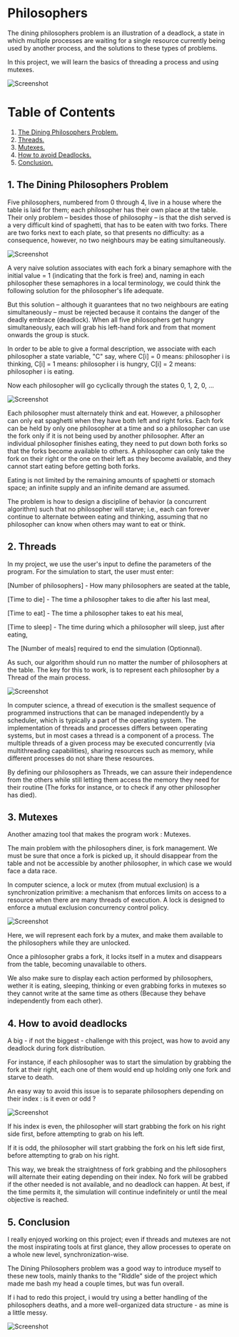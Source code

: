 # Philosophers

The dining philosophers problem is an illustration of a deadlock, a state in which multiple processes are waiting for a single resource currently being used by another process, and the solutions to these types of problems. 

In this project, we will learn the basics of threading a process and using mutexes.

![Screenshot](/img/introgif.gif)

# Table of Contents

1. [ The Dining Philosophers Problem. ](#desc)
2. [ Threads. ](#threads)
3. [ Mutexes. ](#mutexes)
4. [How to avoid Deadlocks.](#deadlock)
5. [Conclusion.](#conc)

<a name="desc"></a>
## 1. The Dining Philosophers Problem

Five philosophers, numbered from 0 through 4, live in a house where the table is laid for them; each philosopher has their own place at the table. Their only problem – besides those of philosophy – is that the dish served is a very difficult kind of spaghetti, that has to be eaten with two forks. There are two forks next to each plate, so that presents no difficulty: as a consequence, however, no two neighbours may be eating simultaneously.

![Screenshot](/img/at_the_table.png)

A very naive solution associates with each fork a binary semaphore with the initial value = 1 (indicating that the fork is free) and, naming in each philosopher these semaphores in a local terminology, we could think the following solution for the philosopher's life adequate.

But this solution – although it guarantees that no two neighbours are eating simultaneously – must be rejected because it contains the danger of the deadly embrace (deadlock). When all five philosophers get hungry simultaneously, each will grab his left-hand fork and from that moment onwards the group is stuck.

In order to be able to give a formal description, we associate with each philosopher a state variable, "C" say, where C[i] = 0 means: philosopher i is thinking, C[i] = 1 means: philosopher i is hungry, C[i] = 2 means: philosopher i is eating.

Now each philosopher will go cyclically through the states 0, 1, 2, 0, ...

![Screenshot](/img/happy_ron.png)

Each philosopher must alternately think and eat. However, a philosopher can only eat spaghetti when they have both left and right forks. Each fork can be held by only one philosopher at a time and so a philosopher can use the fork only if it is not being used by another philosopher. After an individual philosopher finishes eating, they need to put down both forks so that the forks become available to others. A philosopher can only take the fork on their right or the one on their left as they become available, and they cannot start eating before getting both forks.

Eating is not limited by the remaining amounts of spaghetti or stomach space; an infinite supply and an infinite demand are assumed.

The problem is how to design a discipline of behavior (a concurrent algorithm) such that no philosopher will starve; i.e., each can forever continue to alternate between eating and thinking, assuming that no philosopher can know when others may want to eat or think.

<a name="threads"></a>
## 2. Threads

In my project, we use the user's input to define the parameters of the program.
For the simulation to start, the user must enter: 

[Number of philosophers] - How many philosophers are seated at the table, 

[Time to die] - The time a philosopher takes to die after his last meal, 

[Time to eat] - The time a philosopher takes to eat his meal, 

[Time to sleep] - The time during which a philosopher will sleep, just after eating, 

The [Number of meals] required to end the simulation (Optionnal).

As such, our algorithm should run no matter the number of philosophers at the table.
The key for this to work, is to represent each philosopher by a Thread of the main process. 

![Screenshot](/img/1200px-Multithreaded_process.svg.png)

In computer science, a thread of execution is the smallest sequence of programmed instructions that can be managed independently by a scheduler, which is typically a part of the operating system. The implementation of threads and processes differs between operating systems, but in most cases a thread is a component of a process. The multiple threads of a given process may be executed concurrently (via multithreading capabilities), sharing resources such as memory, while different processes do not share these resources.

By defining our philosophers as Threads, we can assure their independence from the others while still letting them access the memory they need for their routine (The forks for instance, or to check if any other philosopher has died).


<a name="mutex"></a>
## 3. Mutexes

Another amazing tool that makes the program work : Mutexes.

The main problem with the philosophers diner, is fork management.
We must be sure that once a fork is picked up, it should disappear from the table and not be accessible by another philosopher, in which case we would face a data race.

In computer science, a lock or mutex (from mutual exclusion) is a synchronization primitive: a mechanism that enforces limits on access to a resource when there are many threads of execution. A lock is designed to enforce a mutual exclusion concurrency control policy.

![Screenshot](/img/Mutex.png)

Here, we will represent each fork by a mutex, and make them available to the philosophers while they are unlocked. 

Once a pihlosopher grabs a fork, it locks itself in a mutex and disappears from the table, becoming unavailable to others.

We also make sure to display each action performed by philosophers, wether it is eating, sleeping, thinking or even grabbing forks in mutexes so they cannot write at the same time as others (Because they behave independently from each other).


<a name="deadlock"></a>
## 4. How to avoid deadlocks

A big - if not the biggest - challenge with this project, was how to avoid any deadlock during fork distribution.

For instance, if each philosopher was to start the simulation by grabbing the fork at their right, each one of them would end up holding only one fork and starve to death.

An easy way to avoid this issue is to separate philosophers depending on their index : is it even or odd ?

![Screenshot](/img/cf7f850832f8aa117e3246babe2e4abb.jpg)

If his index is even, the philosopher will start grabbing the fork on his right side first, before attempting to grab on his left.

If it is odd, the philosopher will start grabbing the fork on his left side first, before attempting to grab on his right.

This way, we break the straightness of fork grabbing and the philosophers will alternate their eating depending on their index. No fork will be grabbed if the other needed is not available, and no deadlock can happen. At best, if the time permits it, the simulation will continue indefinitely or until the meal objective is reached.


<a name="conc"></a>
## 5. Conclusion

I really enjoyed working on this project; even if threads and mutexes are not the most inspirating tools at first glance, they allow processes to operate on a whole new level, synchronization-wise.

The Dining Philosophers problem was a good way to introduce myself to these new tools, mainly thanks to the "Riddle" side of the project which made me bash my head a couple times, but was fun overall.

If i had to redo this project, i would try using a better handling of the philosophers deaths, and a more well-organized data structure - as mine is a little messy.

![Screenshot](/img/100.png)
